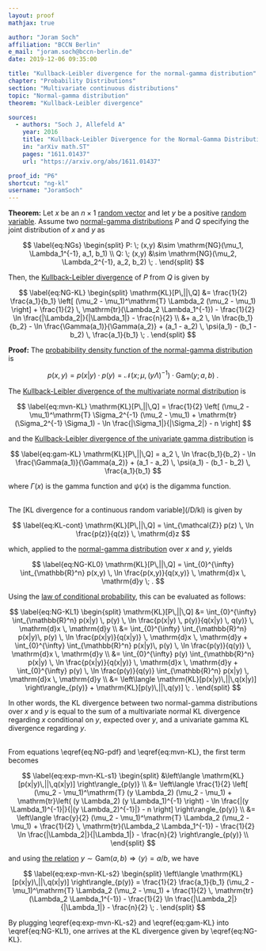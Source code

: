 ```yaml
---
layout: proof
mathjax: true

author: "Joram Soch"
affiliation: "BCCN Berlin"
e_mail: "joram.soch@bccn-berlin.de"
date: 2019-12-06 09:35:00

title: "Kullback-Leibler divergence for the normal-gamma distribution"
chapter: "Probability Distributions"
section: "Multivariate continuous distributions"
topic: "Normal-gamma distribution"
theorem: "Kullback-Leibler divergence"

sources:
  - authors: "Soch J, Allefeld A"
    year: 2016
    title: "Kullback-Leibler Divergence for the Normal-Gamma Distribution"
    in: "arXiv math.ST"
    pages: "1611.01437"
    url: "https://arxiv.org/abs/1611.01437"

proof_id: "P6"
shortcut: "ng-kl"
username: "JoramSoch"
---
```



**Theorem:** Let $x$ be an $n \times 1$ [random vector](/D/rvec) and let $y$ be a positive [random variable](/D/rvar). Assume two [normal-gamma distributions](/D/ng) $P$ and $Q$ specifying the joint distribution of $x$ and $y$ as

$$ \label{eq:NGs}
\begin{split}
P: \; (x,y) &\sim \mathrm{NG}(\mu_1, \Lambda_1^{-1}, a_1, b_1) \\
Q: \; (x,y) &\sim \mathrm{NG}(\mu_2, \Lambda_2^{-1}, a_2, b_2) \; .
\end{split}
$$

Then, the [Kullback-Leibler divergence](/D/kl) of $P$ from $Q$ is given by

$$ \label{eq:NG-KL}
\begin{split}
\mathrm{KL}[P\,||\,Q] &= \frac{1}{2} \frac{a_1}{b_1} \left[ (\mu_2 - \mu_1)^\mathrm{T} \Lambda_2 (\mu_2 - \mu_1) \right] + \frac{1}{2} \, \mathrm{tr}(\Lambda_2 \Lambda_1^{-1}) - \frac{1}{2} \ln \frac{|\Lambda_2|}{|\Lambda_1|} - \frac{n}{2} \\
&+ a_2 \, \ln \frac{b_1}{b_2} - \ln \frac{\Gamma(a_1)}{\Gamma(a_2)} + (a_1 - a_2) \, \psi(a_1) - (b_1 - b_2) \, \frac{a_1}{b_1} \; .
\end{split}
$$


**Proof:** The [probabibility density function of the normal-gamma distribution](/P/ng-pdf) is

$$ \label{eq:NG-pdf}
p(x,y) = p(x|y) \cdot p(y) = \mathcal{N}(x; \mu, (y \Lambda)^{-1}) \cdot \mathrm{Gam}(y; a, b) \; .
$$

The [Kullback-Leibler divergence of the multivariate normal distribution](/P/mvn-kl) is

$$ \label{eq:mvn-KL}
\mathrm{KL}[P\,||\,Q] = \frac{1}{2} \left[ (\mu_2 - \mu_1)^\mathrm{T} \Sigma_2^{-1} (\mu_2 - \mu_1) + \mathrm{tr}(\Sigma_2^{-1} \Sigma_1) - \ln \frac{|\Sigma_1|}{|\Sigma_2|} - n \right]
$$

and the [Kullback-Leibler divergence of the univariate gamma distribution](/P/gam-kl) is

$$ \label{eq:gam-KL}
\mathrm{KL}[P\,||\,Q] = a_2 \, \ln \frac{b_1}{b_2} - \ln \frac{\Gamma(a_1)}{\Gamma(a_2)} + (a_1 - a_2) \, \psi(a_1) - (b_1 - b_2) \, \frac{a_1}{b_1}
$$

where $\Gamma(x)$ is the gamma function and $\psi(x)$ is the digamma function.

<br>
The [KL divergence for a continuous random variable](/D/kl) is given by 

$$ \label{eq:KL-cont}
\mathrm{KL}[P\,||\,Q] = \int_{\mathcal{Z}} p(z) \, \ln \frac{p(z)}{q(z)} \, \mathrm{d}z
$$

which, applied to the [normal-gamma distribution](/D/ng) over $x$ and $y$, yields

$$ \label{eq:NG-KL0}
\mathrm{KL}[P\,||\,Q] = \int_{0}^{\infty} \int_{\mathbb{R}^n} p(x,y) \, \ln \frac{p(x,y)}{q(x,y)} \, \mathrm{d}x \, \mathrm{d}y \; .
$$

Using the [law of conditional probability](/D/prob-cond), this can be evaluated as follows:

$$ \label{eq:NG-KL1}
\begin{split}
\mathrm{KL}[P\,||\,Q] &= \int_{0}^{\infty} \int_{\mathbb{R}^n} p(x|y) \, p(y) \, \ln \frac{p(x|y) \, p(y)}{q(x|y) \, q(y)} \, \mathrm{d}x \, \mathrm{d}y \\
&= \int_{0}^{\infty} \int_{\mathbb{R}^n} p(x|y)\, p(y) \, \ln \frac{p(x|y)}{q(x|y)} \, \mathrm{d}x \, \mathrm{d}y + \int_{0}^{\infty} \int_{\mathbb{R}^n} p(x|y)\, p(y) \, \ln \frac{p(y)}{q(y)} \, \mathrm{d}x \, \mathrm{d}y \\
&= \int_{0}^{\infty} p(y) \int_{\mathbb{R}^n} p(x|y) \, \ln \frac{p(x|y)}{q(x|y)} \, \mathrm{d}x \, \mathrm{d}y + \int_{0}^{\infty} p(y) \, \ln \frac{p(y)}{q(y)} \int_{\mathbb{R}^n} p(x|y) \, \mathrm{d}x \, \mathrm{d}y \\
&= \left\langle \mathrm{KL}[p(x|y)\,||\,q(x|y)] \right\rangle_{p(y)} + \mathrm{KL}[p(y)\,||\,q(y)] \; .
\end{split}
$$

In other words, the KL divergence between two normal-gamma distributions over $x$ and $y$ is equal to the sum of a multivariate normal KL divergence regarding $x$ conditional on $y$, expected over $y$, and a univariate gamma KL divergence regarding $y$.

<br>
From equations \eqref{eq:NG-pdf} and \eqref{eq:mvn-KL}, the first term becomes

$$ \label{eq:exp-mvn-KL-s1}
\begin{split}
&\left\langle \mathrm{KL}[p(x|y)\,||\,q(x|y)] \right\rangle_{p(y)} \\
&= \left\langle \frac{1}{2} \left[ (\mu_2 - \mu_1)^\mathrm{T} (y \Lambda_2) (\mu_2 - \mu_1) + \mathrm{tr}\left( (y \Lambda_2) (y \Lambda_1)^{-1} \right) - \ln \frac{|(y \Lambda_1)^{-1}|}{|(y \Lambda_2)^{-1}|} - n \right] \right\rangle_{p(y)} \\
&= \left\langle \frac{y}{2} (\mu_2 - \mu_1)^\mathrm{T} \Lambda_2 (\mu_2 - \mu_1) + \frac{1}{2} \, \mathrm{tr}(\Lambda_2 \Lambda_1^{-1}) - \frac{1}{2} \ln \frac{|\Lambda_2|}{|\Lambda_1|} - \frac{n}{2} \right\rangle_{p(y)} \\
\end{split}
$$

and using [the relation](/P/gam-mean) $y \sim \mathrm{Gam}(a,b) \Rightarrow \left\langle y \right\rangle = a/b$, we have

$$ \label{eq:exp-mvn-KL-s2}
\begin{split}
\left\langle \mathrm{KL}[p(x|y)\,||\,q(x|y)] \right\rangle_{p(y)} = \frac{1}{2} \frac{a_1}{b_1} (\mu_2 - \mu_1)^\mathrm{T} \Lambda_2 (\mu_2 - \mu_1) + \frac{1}{2} \, \mathrm{tr}(\Lambda_2 \Lambda_1^{-1}) - \frac{1}{2} \ln \frac{|\Lambda_2|}{|\Lambda_1|} - \frac{n}{2} \; .
\end{split}
$$

By plugging \eqref{eq:exp-mvn-KL-s2} and \eqref{eq:gam-KL} into \eqref{eq:NG-KL1}, one arrives at the KL divergence given by \eqref{eq:NG-KL}.